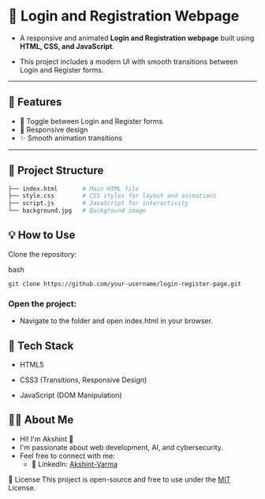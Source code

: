 # 🔐 Login and Registration Webpage

- A responsive and animated **Login and Registration webpage** built using **HTML, CSS, and JavaScript**.

- This project includes a modern UI with smooth transitions between Login and Register forms.

---

## 🌟 Features

- 🔄 Toggle between Login and Register forms
- 📱 Responsive design
- ✨ Smooth animation transitions

---

## 📁 Project Structure

```bash
├── index.html       # Main HTML file
├── style.css        # CSS styles for layout and animations
├── script.js        # JavaScript for interactivity
└── background.jpg   # Background image
```

## 💡 How to Use
Clone the repository:

bash
```
git clone https://github.com/your-username/login-register-page.git
```

### Open the project:
- Navigate to the folder and open index.html in your browser.

## 🔧 Tech Stack
- HTML5

- CSS3 (Transitions, Responsive Design)

- JavaScript (DOM Manipulation)

## 🙋‍♂️ About Me
- Hi! I'm Akshint 👋
- I'm passionate about web development, AI, and cybersecurity.
- Feel free to connect with me:
  - 🔗 LinkedIn: [Akshint-Varma](https://www.linkedin.com/in/akshint-varma/)

📜 License
This project is open-source and free to use under the [MIT](License) License.

